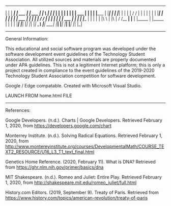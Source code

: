  
 
 
 
 
 
 
 
 
 
 _         _______   _______   _______   ___   __   _______   _______   _         _         _______
| |       |  _____| |  ___  | |  ___  | |   \ |  | |___    | |__   __| | |       | |       |  ___  |
| |       | |_____  | |___| | | |___| | |    \|  |    /   /     | |    | |       | |       | |___| |
| |       |  _____| |  ___  | |      _| |        |   /   /      | |    | |       | |       |  ___  |
| |_____  | |_____  | |   | | | |\   \  |  |\    |  /   /__   __| |__  | |_____  | |_____  | |   | |
|_______| |_______| |_|   |_| |_| \___\ |__| \___| |_______| |_______| |_______| |_______| |_|   |_|

------------------------------------------------------------------------------------------------------------------------------------------------------------
General Information:

This educational and social software program was developed under the software development event guidelines of the Technology Student Association. All 
utilized sources and materials are properly documented under APA guidelines. This is not a legitiment Internet platform; this is only a project created 
in compliance to the event guidelines of the 2019-2020 Technology Student Association competition for software development.

Google / Edge compatable.
Created with Microsoft Visual Studio.

LAUNCH FROM home.html FILE

------------------------------------------------------------------------------------------------------------------------------------------------------------
References:

Google Developers. (n.d.). Charts  | Google Developers. 
	Retrieved February 1, 2020, from https://developers.google.com/chart

Monterrey Institute. (n.d.). Solving Radical Equations. 
	Retrieved February 1, 2020, from http://www.montereyinstitute.org/courses/DevelopmentalMath/COURSE_TEXT2_RESOURCE/U16_L3_T1_text_final.html

Genetics Home Reference. (2020, February 11). What is DNA? 
	Retrieved from https://ghr.nlm.nih.gov/primer/basics/dna

MIT Shakespeare. (n.d.). Romeo and Juliet: Entire Play. 
	Retrieved February 1, 2020, from http://shakespeare.mit.edu/romeo_juliet/full.html

History.com Editors. (2019, September 9). Treaty of Paris. 
	Retrieved from https://www.history.com/topics/american-revolution/treaty-of-paris 
